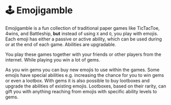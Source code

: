 # 🕹 Emojigamble

Emojigamble is a fun collection of traditional paper games like TicTacToe, 4wins, and Battleship, **but** instead of using `X` and `O`, you play with emojis. Each emoji has either a passive or active ability, which can be used during or at the end of each game. Abilities are upgradable.

You play these games together with your friends or other players from the internet. While playing you win a lot of gems.

As you win gems you can buy new emojis to use within the games. Some emojis have special abilities e.g. increasing the chance for you to win gems or even a lootbox. With gems it is also possible to buy lootboxes and upgrade the abilities of existing emojis. Lootboxes, based on their rarity, can gift you with anything reaching from emojis with specific ability levels to gems.
